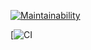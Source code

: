 [![Maintainability](https://api.codeclimate.com/v1/badges/a99a88d28ad37a79dbf6/maintainability)](https://codeclimate.com/github/codeclimate/codeclimate/maintainability)

[![CI](https://github.com/Dicibel/frontend-project-lvl1/.github/workflows/main.yml/badge.svg)
